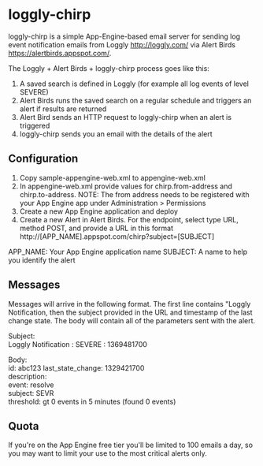 loggly-chirp
============

loggly-chirp is a simple App-Engine-based email server for sending log event notification emails from Loggly <http://loggly.com/> via Alert Birds <https://alertbirds.appspot.com/>. 

The Loggly + Alert Birds + loggly-chirp process goes like this:
1. A saved search is defined in Loggly (for example all log events of level SEVERE)
2. Alert Birds runs the saved search on a regular schedule and triggers an alert if results are returned
3. Alert Bird sends an HTTP request to loggly-chirp when an alert is triggered
4. loggly-chirp sends you an email with the details of the alert

Configuration
-------------
1. Copy sample-appengine-web.xml to appengine-web.xml
2. In appengine-web.xml provide values for chirp.from-address and chirp.to-address. NOTE: The from address needs to be registered with your App Engine app under Administration > Permissions
3. Create a new App Engine application and deploy
4. Create a new Alert in Alert Birds. For the endpoint, select type URL, method POST, and provide a URL in this format http://[APP_NAME].appspot.com/chirp?subject=[SUBJECT]

APP_NAME: Your App Engine application name
SUBJECT: A name to help you identify the alert

Messages
-------------
Messages will arrive in the following format. The first line contains "Loggly Notification, then the subject provided in the URL and timestamp of the last change state. The body will contain all of the parameters sent with the alert.

Subject:  
Loggly Notification : SEVERE : 1369481700

Body:  
id: abc123
last_state_change: 1329421700  
description:  
event: resolve  
subject: SEVR  
threshold: gt 0 events in 5 minutes (found 0 events)  

Quota
-------------
If you're on the App Engine free tier you'll be limited to 100 emails a day, so you may want to limit your use to the most critical alerts only.
